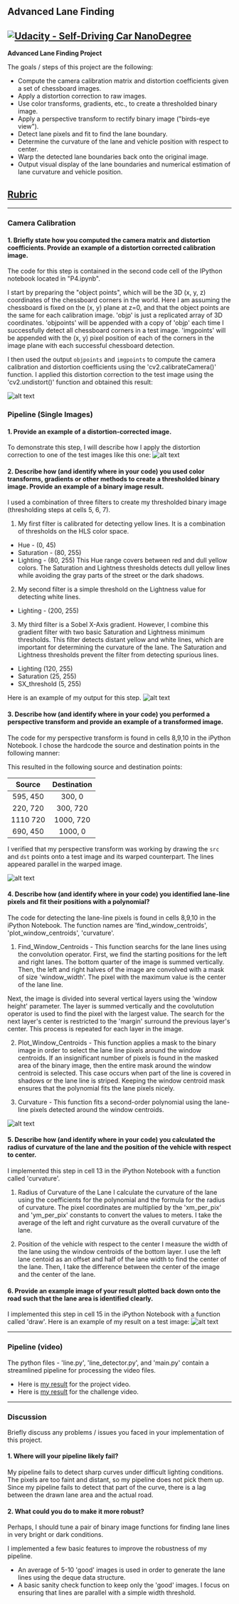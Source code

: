 ## Advanced Lane Finding
[![Udacity - Self-Driving Car NanoDegree](https://s3.amazonaws.com/udacity-sdc/github/shield-carnd.svg)](http://www.udacity.com/drive)
---

**Advanced Lane Finding Project**

The goals / steps of this project are the following:

* Compute the camera calibration matrix and distortion coefficients given a set of chessboard images.
* Apply a distortion correction to raw images.
* Use color transforms, gradients, etc., to create a thresholded binary image.
* Apply a perspective transform to rectify binary image ("birds-eye view").
* Detect lane pixels and fit to find the lane boundary.
* Determine the curvature of the lane and vehicle position with respect to center.
* Warp the detected lane boundaries back onto the original image.
* Output visual display of the lane boundaries and numerical estimation of lane curvature and vehicle position.

[//]: # (Image References)

[image1]: ./output_images/undistort_output.png "Undistorted Calibration Image"
[image2]: ./output_images/test1.png "Undistorted Road Image"
[image3]: ./output_images/binary.png "Binary Thresholded Image"
[image4]: ./output_images/warped_straight_lines.png "Warp Perspective"
[image5]: ./output_images/color_fit_lines.png "Fit Visual"
[image6]: ./output_images/output.png "Output"

## [Rubric](https://review.udacity.com/#!/rubrics/571/view)

---
### Camera Calibration

#### 1. Briefly state how you computed the camera matrix and distortion coefficients. Provide an example of a distortion corrected calibration image.

The code for this step is contained in the second code cell of the IPython notebook located in "P4.ipynb".  

I start by preparing the "object points", which will be the 3D (x, y, z) coordinates of the chessboard corners in the world.
Here I am assuming the chessboard is fixed on the (x, y) plane at z=0, and that the object points are the same for each calibration image.
'objp' is just a replicated array of 3D coordinates.
'objpoints' will be appended with a copy of 'objp' each time I successfully detect all chessboard corners in a test image.
'imgpoints' will be appended with the (x, y) pixel position of each of the corners in the image plane with each successful chessboard detection.  

I then used the output `objpoints` and `imgpoints` to compute the camera calibration and distortion coefficients using the 'cv2.calibrateCamera()' function.
I applied this distortion correction to the test image using the 'cv2.undistort()' function and obtained this result: 

![alt text][image1]

### Pipeline (Single Images)

#### 1. Provide an example of a distortion-corrected image.
To demonstrate this step, I will describe how I apply the distortion correction to one of the test images like this one:
![alt text][image2]

#### 2. Describe how (and identify where in your code) you used color transforms, gradients or other methods to create a thresholded binary image.  Provide an example of a binary image result.

I used a combination of three filters to create my thresholded binary image (thresholding steps at cells 5, 6, 7).

1) My first filter is calibrated for detecting yellow lines. It is a combination of thresholds on the HLS color space.
+ Hue - (0, 45)
+ Saturation - (80, 255)
+ Lighting - (80, 255)
This Hue range covers between red and dull yellow colors. 
The Saturation and Lightness thresholds detects dull yellow lines while avoiding the gray parts of the street or the dark shadows.

2) My second filter is a simple threshold on the Lightness value for detecting white lines.
+ Lighting - (200, 255)

3) My third filter is a Sobel X-Axis gradient. However, I combine this gradient filter with two basic Saturation and Lightness minimum thresholds. This filter detects distant yellow and white lines, which are important for determining the curvature of the lane. The Saturation and Lightness thresholds prevent the filter from detecting spurious lines.
+ Lighting (120, 255)
+ Saturation (25, 255)
+ SX_threshold (5, 255)

Here is an example of my output for this step.
![alt text][image3]

#### 3. Describe how (and identify where in your code) you performed a perspective transform and provide an example of a transformed image.

The code for my perspective transform is found in cells 8,9,10 in the iPython Notebook.
I chose the hardcode the source and destination points in the following manner:

This resulted in the following source and destination points:

| Source        | Destination   | 
|:-------------:|:-------------:| 
| 595, 450      | 300, 0        | 
| 220, 720      | 300, 720      |
| 1110 720      | 1000, 720     |
| 690, 450      | 1000, 0       |

I verified that my perspective transform was working by drawing the `src` and `dst` points onto a test image and its warped counterpart.
The lines appeared parallel in the warped image.

![alt text][image4]

#### 4. Describe how (and identify where in your code) you identified lane-line pixels and fit their positions with a polynomial?

The code for detecting the lane-line pixels is found in cells 8,9,10 in the iPython Notebook.
The function names are 'find_window_centroids', 'plot_window_centroids', 'curvature'.

1) Find_Window_Centroids - This function searchs for the lane lines using the convolution operator.
First, we find the starting positions for the left and right lanes. The bottom quarter of the image is summed vertically. 
Then, the left and right halves of the image are convolved with a mask of size 'window_width'.
The pixel with the maximum value is the center of the lane line.

Next, the image is divided into several vertical layers using the 'window height' parameter.
The layer is summed vertically and the covolutution operator is used to find the pixel with the largest value.
The search for the next layer's center is restricted to the 'margin' surround the previous layer's center.
This process is repeated for each layer in the image.

2) Plot_Window_Centroids - This function applies a mask to the binary image in order to select the lane line pixels around the window centroids. If an insignificant number of pixels is found in the masked area of the binary image, then the entire mask around the window centroid is selected. This case occurs when part of the line is covered in shadows or the lane line is striped. Keeping the window centroid mask ensures that the polynomial fits the lane pixels nicely.

3) Curvature - This function fits a second-order polynomial using the lane-line pixels detected around the window centroids.

![alt text][image5]

#### 5. Describe how (and identify where in your code) you calculated the radius of curvature of the lane and the position of the vehicle with respect to center.

I implemented this step in cell 13 in the iPython Notebook with a function called 'curvature'.

1. Radius of Curvature of the Lane
I calculate the curvature of the lane using the coefficients for the polynomial and the formula for the radius of curvature.
The pixel coordinates are multiplied by the 'xm_per_pix' and 'ym_per_pix' constants to convert the values to meters.
I take the average of the left and right curvature as the overall curvature of the lane.

2. Position of the vehicle with respect to the center
I measure the width of the lane using the window centroids of the bottom layer.
I use the left lane centoid as an offset and half of the lane width to find the center of the lane.
Then, I take the difference between the center of the image and the center of the lane.

#### 6. Provide an example image of your result plotted back down onto the road such that the lane area is identified clearly.

I implemented this step in cell 15 in the iPython Notebook with a function called 'draw'. 
Here is an example of my result on a test image:
![alt text][image6]

---

### Pipeline (video)

The python files - 'line.py', 'line_detector.py', and 'main.py' contain a streamlined pipeline for processing the video files.
+ Here is [my result](./project_result.mp4) for the project video.
+ Here is [my result](./challenge_result.mp4) for the challenge video.

---

### Discussion
Briefly discuss any problems / issues you faced in your implementation of this project.

#### 1. Where will your pipeline likely fail?
My pipeline fails to detect sharp curves under difficult lighting conditions.
The pixels are too faint and distant, so my pipeline does not pick them up.
Since my pipeline fails to detect that part of the curve, there is a lag between the drawn lane area and the actual road.

#### 2. What could you do to make it more robust?
Perhaps, I should tune a pair of binary image functions for finding lane lines in very bright or dark conditions.

I implemented a few basic features to improve the robustness of my pipeline.
 + An average of 5-10 'good' images is used in order to generate the lane lines using the deque data structure.
 + A basic sanity check function to keep only the 'good' images. I focus on ensuring that lines are parallel with a simple width threshold.
